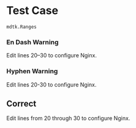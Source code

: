 # Test Case

    mdtk.Ranges

### En Dash Warning

Edit lines 20–30 to configure Nginx.  

### Hyphen Warning

Edit lines 20-30 to configure Nginx.  

## Correct

Edit lines from 20 through 30 to configure Nginx.  
